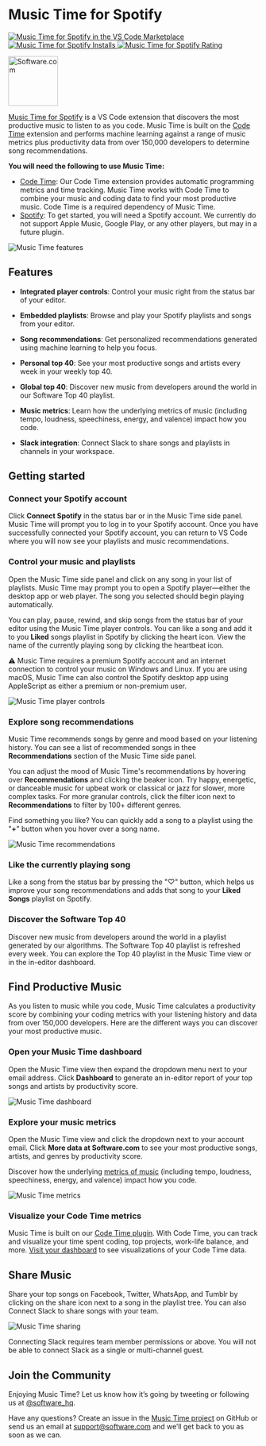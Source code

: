 # Music Time for Spotify

<p>
  <a href="https://marketplace.visualstudio.com/items?itemName=softwaredotcom.music-time">
    <img alt="Music Time for Spotify in the VS Code Marketplace" src="https://vsmarketplacebadge.apphb.com/version-short/softwaredotcom.music-time.svg?style=flat-square&color=00b4ee&label=marketplace">
  </a>
  <a href="https://marketplace.visualstudio.com/items?itemName=softwaredotcom.music-time">
    <img alt="Music Time for Spotify Installs" src="https://vsmarketplacebadge.apphb.com/installs-short/softwaredotcom.music-time.svg?style=flat-square&color=00b4ee">
  </a>
  <a href="https://marketplace.visualstudio.com/items?itemName=softwaredotcom.music-time">
    <img alt="Music Time for Spotify Rating" src="https://vsmarketplacebadge.apphb.com/rating-short/softwaredotcom.music-time.svg?style=flat-square&color=00b4ee">
  </a>
</p>

<p><a href="https://www.software.com"><img alt="Software.com" src="https://assets.software.com/readme/software-logo-light.png" width="100px"></a></p>

[Music Time for Spotify](https://www.software.com) is a VS Code extension that discovers the most productive music to listen to as you code. Music Time is built on the [Code Time](https://www.software.com/code-time) extension and performs machine learning against a range of music metrics plus productivity data from over 150,000 developers to determine song recommendations.

**You will need the following to use Music Time:**

* [Code Time](https://marketplace.visualstudio.com/items?itemName=softwaredotcom.swdc-vscode): Our Code Time extension provides automatic programming metrics and time tracking. Music Time works with Code Time to combine your music and coding data to find your most productive music. Code Time is a required dependency of Music Time.
* [Spotify](https://www.spotify.com): To get started, you will need a Spotify account. We currently do not support Apple Music, Google Play, or any other players, but may in a future plugin.

![Music Time features](https://assets.software.com/readme/music-time/vscode/features-2.1.15.png)

## Features

-   **Integrated player controls**: Control your music right from the status bar of your editor.

-   **Embedded playlists**: Browse and play your Spotify playlists and songs from your editor.

-   **Song recommendations**: Get personalized recommendations generated using machine learning to help you focus.

-   **Personal top 40**: See your most productive songs and artists every week in your weekly top 40.

-   **Global top 40**: Discover new music from developers around the world in our Software Top 40 playlist.

-   **Music metrics**: Learn how the underlying metrics of music (including tempo, loudness, speechiness, energy, and valence) impact how you code.

-   **Slack integration**: Connect Slack to share songs and playlists in channels in your workspace.

## Getting started

### Connect your Spotify account

Click  **Connect Spotify** in the status bar or in the Music Time side panel. Music Time will prompt you to log in to your Spotify account. Once you have successfully connected your Spotify account, you can return to VS Code where you will now see your playlists and music recommendations. 

### Control your music and playlists

Open the Music Time side panel and click on any song in your list of playlists. Music Time may prompt you to open a Spotify player—either the desktop app or web player. The song you selected should begin playing automatically.

You can play, pause, rewind, and skip songs from the status bar of your editor using the Music Time player controls. You can like a song and add it to you **Liked** songs playlist in Spotify by clicking the heart icon. View the name of the currently playing song by clicking the heartbeat icon. 

⚠️ Music Time requires a premium Spotify account and an internet connection to control your music on Windows and Linux. If you are using macOS, Music Time can also control the Spotify desktop app using AppleScript as either a premium or non-premium user.

![Music Time player controls](https://swdc-vscode.s3-us-west-1.amazonaws.com/music-time-player-controls.png)

### Explore song recommendations

Music Time recommends songs by genre and mood based on your listening history. You can see a list of recommended songs in thee **Recommendations** section of the Music Time side panel. 

You can adjust the mood of Music Time's recommendations by hovering over **Recommendations** and clicking the beaker icon. Try happy, energetic, or danceable music for upbeat work or classical or jazz for slower, more complex tasks. For more granular controls, click the filter icon next to **Recommendations** to filter by 100+ different genres. 

Find something you like? You can quickly add a song to a playlist using the "**+**" button when you hover over a song name.

![Music Time recommendations](https://swdc-vscode.s3-us-west-1.amazonaws.com/music-time-recommendations.png)

### Like the currently playing song

Like a song from the status bar by pressing the "♡" button, which helps us improve your song recommendations and adds that song to your **Liked Songs** playlist on Spotify.

### Discover the Software Top 40

Discover new music from developers around the world in a playlist generated by our algorithms. The Software Top 40 playlist is refreshed every week. You can explore the Top 40 playlist in the Music Time view or in the in-editor dashboard.

## Find Productive Music

As you listen to music while you code, Music Time calculates a productivity score by combining your coding metrics with your listening history and data from over 150,000 developers. Here are the different ways you can discover your most productive music.

### Open your Music Time dashboard

Open the Music Time view then expand the dropdown menu next to your email address. Click **Dashboard** to generate an in-editor report of your top songs and artists by productivity score.

![Music Time dashboard](https://swdc-vscode.s3-us-west-1.amazonaws.com/music-time-open-dashboard.png)

### Explore your music metrics

Open the Music Time view and click the dropdown next to your account email. Click **More data at Software.com** to see your most productive songs, artists, and genres by productivity score. 

Discover how the underlying [metrics of music](https://app.software.com/music/metrics) (including tempo, loudness, speechiness, energy, and valence) impact how you code.

![Music Time metrics](https://swdc-vscode.s3-us-west-1.amazonaws.com/music-metrics.png)

### Visualize your Code Time metrics

Music Time is built on our [Code Time plugin](https://www.software.com/code-time). With Code Time, you can track and visualize your time spent coding, top projects, work-life balance, and more. [Visit your dashboard](https://app.software.com) to see visualizations of your Code Time data.

## Share Music

Share your top songs on Facebook, Twitter, WhatsApp, and Tumblr by clicking on the share icon next to a song in the playlist tree. You can also Connect Slack to share songs with your team.

![Music Time sharing](https://swdc-vscode.s3-us-west-1.amazonaws.com/music-time-share-menu.png)

Connecting Slack requires team member permissions or above. You will not be able to connect Slack as a single or multi-channel guest.

## Join the Community

Enjoying Music Time? Let us know how it’s going by tweeting or following us at [@software_hq](https://twitter.com/software_hq).

Have any questions? Create an issue in the [Music Time project](https://github.com/swdotcom/swdc-vscode-musictime) on GitHub or send us an email at [support@software.com](mailto:support@software.com) and we’ll get back to you as soon as we can.
